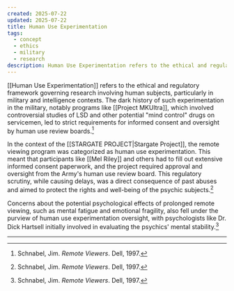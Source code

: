 ```yaml
---
created: 2025-07-22
updated: 2025-07-22
title: Human Use Experimentation
tags:
  - concept
  - ethics
  - military
  - research
description: Human Use Experimentation refers to the ethical and regulatory framework governing research involving human subjects, particularly in military and intelligence contexts.
---
```


[[Human Use Experimentation]] refers to the ethical and regulatory framework governing research involving human subjects, particularly in military and intelligence contexts. The dark history of such experimentation in the military, notably programs like [[Project MKUltra]], which involved controversial studies of LSD and other potential "mind control" drugs on servicemen, led to strict requirements for informed consent and oversight by human use review boards.[^1]

In the context of the [[STARGATE PROJECT|Stargate Project]], the remote viewing program was categorized as human use experimentation. This meant that participants like [[Mel Riley]] and others had to fill out extensive informed consent paperwork, and the project required approval and oversight from the Army's human use review board. This regulatory scrutiny, while causing delays, was a direct consequence of past abuses and aimed to protect the rights and well-being of the psychic subjects.[^1]

Concerns about the potential psychological effects of prolonged remote viewing, such as mental fatigue and emotional fragility, also fell under the purview of human use experimentation oversight, with psychologists like Dr. Dick Hartsell initially involved in evaluating the psychics' mental stability.[^1]

---

[^1]: Schnabel, Jim. *Remote Viewers*. Dell, 1997.